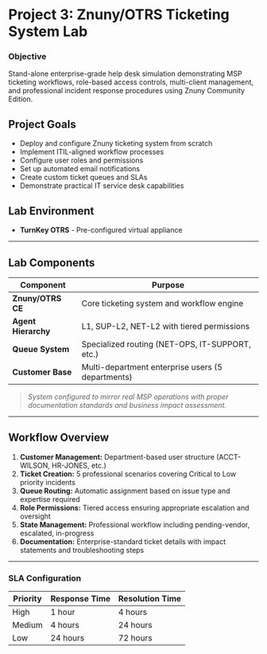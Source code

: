 # **Project 3: Znuny/OTRS Ticketing System Lab**
### Objective  
Stand-alone enterprise-grade help desk simulation demonstrating MSP ticketing workflows, role-based access controls, multi-client management, and professional incident response procedures using Znuny Community Edition.

## Project Goals

- Deploy and configure Znuny ticketing system from scratch
- Implement ITIL-aligned workflow processes
- Configure user roles and permissions
- Set up automated email notifications
- Create custom ticket queues and SLAs
- Demonstrate practical IT service desk capabilities

## Lab Environment

- **TurnKey OTRS** - Pre-configured virtual appliance

---
## Lab Components  
| Component           | Purpose                                            |
|---------------------|----------------------------------------------------|
| **Znuny/OTRS CE**   | Core ticketing system and workflow engine         |
| **Agent Hierarchy** | L1, SUP-L2, NET-L2 with tiered permissions       |
| **Queue System**    | Specialized routing (NET-OPS, IT-SUPPORT, etc.)   |
| **Customer Base**   | Multi-department enterprise users (5 departments) |

> *System configured to mirror real MSP operations with proper documentation standards and business impact assessment.*

---
## Workflow Overview  
1. **Customer Management:** Department-based user structure (ACCT-WILSON, HR-JONES, etc.)
2. **Ticket Creation:** 5 professional scenarios covering Critical to Low priority incidents  
3. **Queue Routing:** Automatic assignment based on issue type and expertise required
4. **Role Permissions:** Tiered access ensuring appropriate escalation and oversight
5. **State Management:** Professional workflow including pending-vendor, escalated, in-progress
6. **Documentation:** Enterprise-standard ticket details with impact statements and troubleshooting steps

---
### SLA Configuration
| Priority | Response Time | Resolution Time |
|----------|---------------|-----------------|
| High     | 1 hour        | 4 hours         |
| Medium   | 4 hours       | 24 hours        |
| Low      | 24 hours      | 72 hours        |
